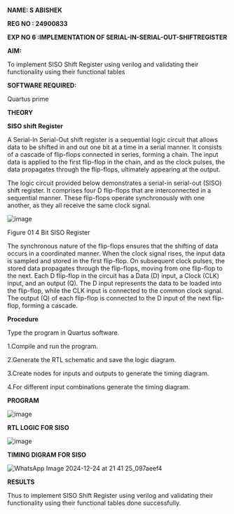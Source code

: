 **NAME: S ABISHEK**

**REG NO : 24900833**

**EXP NO 6 :IMPLEMENTATION OF  SERIAL-IN-SERIAL-OUT-SHIFTREGISTER**

**AIM:**

To implement  SISO Shift Register using verilog and validating their functionality using their functional tables

**SOFTWARE REQUIRED:**

Quartus prime

**THEORY**

**SISO shift Register**

A Serial-In Serial-Out shift register is a sequential logic circuit that allows data to be shifted in and out one bit at a time in a serial manner. It consists of a cascade of flip-flops connected in series, forming a chain. The input data is applied to the first flip-flop in the chain, and as the clock pulses, the data propagates through the flip-flops, ultimately appearing at the output.

The logic circuit provided below demonstrates a serial-in serial-out (SISO) shift register. It comprises four D flip-flops that are interconnected in a sequential manner. These flip-flops operate synchronously with one another, as they all receive the same clock signal.

![image](https://github.com/naavaneetha/SERIAL-IN-SERIAL-OUT-SHIFTREGISTER/assets/154305477/e81c4072-37f9-46c6-8145-566764b74c3a)

Figure 01 4 Bit SISO Register

The synchronous nature of the flip-flops ensures that the shifting of data occurs in a coordinated manner. When the clock signal rises, the input data is sampled and stored in the first flip-flop. On subsequent clock pulses, the stored data propagates through the flip-flops, moving from one flip-flop to the next.
Each D flip-flop in the circuit has a Data (D) input, a Clock (CLK) input, and an output (Q). The D input represents the data to be loaded into the flip-flop, while the CLK input is connected to the common clock signal. The output (Q) of each flip-flop is connected to the D input of the next flip-flop, forming a cascade.

**Procedure**

Type the program in Quartus software.

1.Compile and run the program.

2.Generate the RTL schematic and save the logic diagram.

3.Create nodes for inputs and outputs to generate the timing diagram.

4.For different input combinations generate the timing diagram.

**PROGRAM**


![image](https://github.com/user-attachments/assets/8e789ead-ea46-4acb-810d-3034eec7067b)


**RTL LOGIC FOR SISO**

![image](https://github.com/user-attachments/assets/587c9c2a-4c24-4458-a851-21d2db195b00)


**TIMING DIGRAM FOR SISO**

![WhatsApp Image 2024-12-24 at 21 41 25_097aeef4](https://github.com/user-attachments/assets/515c2416-ea44-46f0-add4-d59563b87f62)



**RESULTS**

Thus to implement SISO Shift Register using verilog and validating their functionality using their functional tables done successfully.
